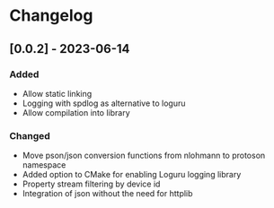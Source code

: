 # Changelog

## [0.0.2] - 2023-06-14
### Added
- Allow static linking
- Logging with spdlog as alternative to loguru
- Allow compilation into library

### Changed
- Move pson/json conversion functions from nlohmann to protoson namespace
- Added option to CMake for enabling Loguru logging library
- Property stream filtering by device id
- Integration of json without the need for httplib
